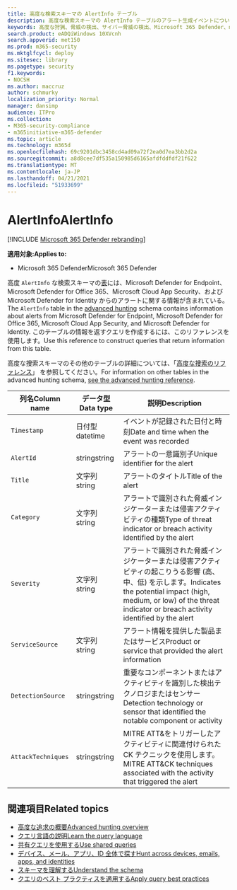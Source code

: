 ```yaml
---
title: 高度な検索スキーマの AlertInfo テーブル
description: 高度な検索スキーマの AlertInfo テーブルのアラート生成イベントについて説明します。
keywords: 高度な狩猟、脅威の検出、サイバー脅威の検出、Microsoft 365 Defender、microsoft 365、m365、検索、クエリ、テレメトリ、スキーマ参照、kusto、テーブル、列、データ型、説明、AlertInfo、アラート、重大度、カテゴリ、MITRE、ATT&CK、Microsoft Defender for Endpoint、Microsoft Defender for Office 365、Microsoft Cloud App Security、MCAS、Microsoft Defender for Identity
search.product: eADQiWindows 10XVcnh
search.appverid: met150
ms.prod: m365-security
ms.mktglfcycl: deploy
ms.sitesec: library
ms.pagetype: security
f1.keywords:
- NOCSH
ms.author: maccruz
author: schmurky
localization_priority: Normal
manager: dansimp
audience: ITPro
ms.collection:
- M365-security-compliance
- m365initiative-m365-defender
ms.topic: article
ms.technology: m365d
ms.openlocfilehash: 69c9201dbc3458cd4ad09a72f2ea0d7ea3bb2d2a
ms.sourcegitcommit: a8d8cee7df535a150985d6165afdfddfdf21f622
ms.translationtype: MT
ms.contentlocale: ja-JP
ms.lasthandoff: 04/21/2021
ms.locfileid: "51933699"
---
```

# <a name="alertinfo"></a><span data-ttu-id="a9fe7-104">AlertInfo</span><span class="sxs-lookup"><span data-stu-id="a9fe7-104">AlertInfo</span></span>

[!INCLUDE [Microsoft 365 Defender rebranding](../includes/microsoft-defender.md)]


<span data-ttu-id="a9fe7-105">**適用対象:**</span><span class="sxs-lookup"><span data-stu-id="a9fe7-105">**Applies to:**</span></span>
- <span data-ttu-id="a9fe7-106">Microsoft 365 Defender</span><span class="sxs-lookup"><span data-stu-id="a9fe7-106">Microsoft 365 Defender</span></span>



<span data-ttu-id="a9fe7-107">高度 `AlertInfo` な検索スキーマの[表](advanced-hunting-overview.md)には、Microsoft Defender for Endpoint、Microsoft Defender for Office 365、Microsoft Cloud App Security、および Microsoft Defender for Identity からのアラートに関する情報が含まれている。</span><span class="sxs-lookup"><span data-stu-id="a9fe7-107">The `AlertInfo` table in the [advanced hunting](advanced-hunting-overview.md) schema contains information about alerts from Microsoft  Defender for Endpoint, Microsoft Defender for Office 365, Microsoft Cloud App Security, and Microsoft Defender for Identity.</span></span> <span data-ttu-id="a9fe7-108">このテーブルの情報を返すクエリを作成するには、このリファレンスを使用します。</span><span class="sxs-lookup"><span data-stu-id="a9fe7-108">Use this reference to construct queries that return information from this table.</span></span>

<span data-ttu-id="a9fe7-109">高度な捜索スキーマのその他のテーブルの詳細については、「[高度な捜索のリファレンス](advanced-hunting-schema-tables.md)」 を参照してください。</span><span class="sxs-lookup"><span data-stu-id="a9fe7-109">For information on other tables in the advanced hunting schema, [see the advanced hunting reference](advanced-hunting-schema-tables.md).</span></span>

| <span data-ttu-id="a9fe7-110">列名</span><span class="sxs-lookup"><span data-stu-id="a9fe7-110">Column name</span></span> | <span data-ttu-id="a9fe7-111">データ型</span><span class="sxs-lookup"><span data-stu-id="a9fe7-111">Data type</span></span> | <span data-ttu-id="a9fe7-112">説明</span><span class="sxs-lookup"><span data-stu-id="a9fe7-112">Description</span></span> |
|-------------|-----------|-------------|
| `Timestamp` | <span data-ttu-id="a9fe7-113">日付型</span><span class="sxs-lookup"><span data-stu-id="a9fe7-113">datetime</span></span> | <span data-ttu-id="a9fe7-114">イベントが記録された日付と時刻</span><span class="sxs-lookup"><span data-stu-id="a9fe7-114">Date and time when the event was recorded</span></span> |
| `AlertId` | <span data-ttu-id="a9fe7-115">string</span><span class="sxs-lookup"><span data-stu-id="a9fe7-115">string</span></span> | <span data-ttu-id="a9fe7-116">アラートの一意識別子</span><span class="sxs-lookup"><span data-stu-id="a9fe7-116">Unique identifier for the alert</span></span> |
| `Title` | <span data-ttu-id="a9fe7-117">文字列</span><span class="sxs-lookup"><span data-stu-id="a9fe7-117">string</span></span> | <span data-ttu-id="a9fe7-118">アラートのタイトル</span><span class="sxs-lookup"><span data-stu-id="a9fe7-118">Title of the alert</span></span> |
| `Category` | <span data-ttu-id="a9fe7-119">文字列</span><span class="sxs-lookup"><span data-stu-id="a9fe7-119">string</span></span> | <span data-ttu-id="a9fe7-120">アラートで識別された脅威インジケーターまたは侵害アクティビティの種類</span><span class="sxs-lookup"><span data-stu-id="a9fe7-120">Type of threat indicator or breach activity identified by the alert</span></span> |
| `Severity` | <span data-ttu-id="a9fe7-121">文字列</span><span class="sxs-lookup"><span data-stu-id="a9fe7-121">string</span></span> | <span data-ttu-id="a9fe7-122">アラートで識別された脅威インジケーターまたは侵害アクティビティの起こりうる影響 (高、中、低) を示します。</span><span class="sxs-lookup"><span data-stu-id="a9fe7-122">Indicates the potential impact (high, medium, or low) of the threat indicator or breach activity identified by the alert</span></span> |
| `ServiceSource` | <span data-ttu-id="a9fe7-123">文字列</span><span class="sxs-lookup"><span data-stu-id="a9fe7-123">string</span></span> | <span data-ttu-id="a9fe7-124">アラート情報を提供した製品またはサービス</span><span class="sxs-lookup"><span data-stu-id="a9fe7-124">Product or service that provided the alert information</span></span> |
| `DetectionSource` | <span data-ttu-id="a9fe7-125">string</span><span class="sxs-lookup"><span data-stu-id="a9fe7-125">string</span></span> | <span data-ttu-id="a9fe7-126">重要なコンポーネントまたはアクティビティを識別した検出テクノロジまたはセンサー</span><span class="sxs-lookup"><span data-stu-id="a9fe7-126">Detection technology or sensor that identified the notable component or activity</span></span> |
| `AttackTechniques` | <span data-ttu-id="a9fe7-127">string</span><span class="sxs-lookup"><span data-stu-id="a9fe7-127">string</span></span> | <span data-ttu-id="a9fe7-128">MITRE ATT&をトリガーしたアクティビティに関連付けられた CK テクニックを使用します。</span><span class="sxs-lookup"><span data-stu-id="a9fe7-128">MITRE ATT&CK techniques associated with the activity that triggered the alert</span></span> |

## <a name="related-topics"></a><span data-ttu-id="a9fe7-129">関連項目</span><span class="sxs-lookup"><span data-stu-id="a9fe7-129">Related topics</span></span>
- [<span data-ttu-id="a9fe7-130">高度な追求の概要</span><span class="sxs-lookup"><span data-stu-id="a9fe7-130">Advanced hunting overview</span></span>](advanced-hunting-overview.md)
- [<span data-ttu-id="a9fe7-131">クエリ言語の説明</span><span class="sxs-lookup"><span data-stu-id="a9fe7-131">Learn the query language</span></span>](advanced-hunting-query-language.md)
- [<span data-ttu-id="a9fe7-132">共有クエリを使用する</span><span class="sxs-lookup"><span data-stu-id="a9fe7-132">Use shared queries</span></span>](advanced-hunting-shared-queries.md)
- [<span data-ttu-id="a9fe7-133">デバイス、メール、アプリ、ID 全体で探す</span><span class="sxs-lookup"><span data-stu-id="a9fe7-133">Hunt across devices, emails, apps, and identities</span></span>](advanced-hunting-query-emails-devices.md)
- [<span data-ttu-id="a9fe7-134">スキーマを理解する</span><span class="sxs-lookup"><span data-stu-id="a9fe7-134">Understand the schema</span></span>](advanced-hunting-schema-tables.md)
- [<span data-ttu-id="a9fe7-135">クエリのベスト プラクティスを適用する</span><span class="sxs-lookup"><span data-stu-id="a9fe7-135">Apply query best practices</span></span>](advanced-hunting-best-practices.md)
